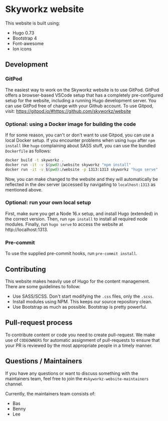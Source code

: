 # Skyworkz website

This website is built using:

 * Hugo 0.73
 * Bootstrap 4
 * Font-awesome
 * Ion icons

## Development

### GitPod
The easiest way to work on the Skyworkz website is to use GitPod. GitPod offers a browser-based VSCode setup that has a completely pre-configured setup for the website, including a running Hugo development server. You can use GitPod free of charge with your Github account. To use Gitpod, visit: https://gitpod.io/#https://github.com/skyworkz/website

### Optional: using a Docker image for building the code
If for some reason, you can't or don't want to use Gitpod, you can use a local Docker setup. If you encounter problems when using `hugo` after `npm install` like `hugo` complaining about SASS stuff, you can use the bundled `Dockerfile` as follows:
```bash
docker build -t skyworkz .
docker run -it -v $(pwd):/website skyworkz "npm install"
docker run -it -v $(pwd):/website -p 1313:1313 skyworkz "hugo serve"
```
Now, you can make changed to the website and they will automatically be reflected in the dev server (accessed by navigating to `localhost:1313` as mentioned above.

### Optional: run your own local setup
First, make sure you get a Node 16.x setup, and install Hugo (extended) in the correct version. Then, run `npm install` to install all required node modules. Finally, run `hugo serve` to access the website at http://localhost:1313.

### Pre-commit
To use the supplied pre-commit hooks, run `pre-commit install`.

## Contributing
This website makes heavily use of Hugo for the content management. There are some guidelines to follow:

 * Use SASS/SCSS. Don't start modifying the `.css` files, only the `.scss`.
 * Install modules using NPM. This keeps our source repository clean.
 * Use Bootstrap as much as possible. Bootstrap is pretty powerful.

 ## Pull-request process
 To contribute content or code you need to create pull-request. We make use of `CODEOWNERS` for automatic assignment of pull-requests to ensure that your PR is reviewed by the most appropriate people in a timely manner.

## Questions / Maintainers
If you have any questions or want to discuss something with the maintainers team, feel free to join the `#skyworkz-website-maintainers` channel.

Currently, the maintainers team consists of:
- Bas
- Benny
- Lee
